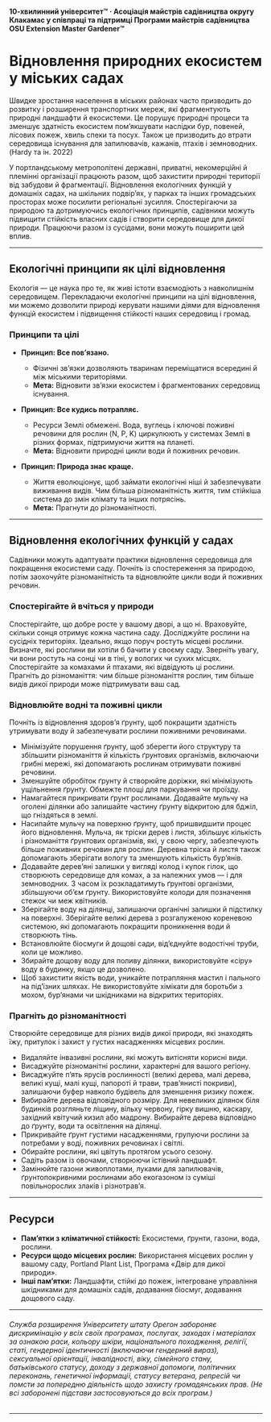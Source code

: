 #### 10-хвилинний університет™ · Асоціація майстрів садівництва округу Клакамас у співпраці та підтримці Програми майстрів садівництва OSU Extension Master Gardener™

# Відновлення природних екосистем у міських садах

Швидке зростання населення в міських районах часто призводить до розвитку і розширення транспортних мереж, які фрагментують природні ландшафти й екосистеми. Це порушує природні процеси та зменшує здатність екосистем пом’якшувати наслідки бур, повеней, лісових пожеж, хвиль спеки та посух. Також це призводить до втрати середовища існування для запилювачів, кажанів, птахів і земноводних. (Hardy та ін. 2022)

У портландському метрополітені державні, приватні, некомерційні й племінні організації працюють разом, щоб захистити природні території від забудови й фрагментації. Відновлення екологічних функцій у домашніх садах, на шкільних подвір’ях, у парках та інших громадських просторах може посилити регіональні зусилля. Спостерігаючи за природою та дотримуючись екологічних принципів, садівники можуть підвищити стійкість власних садів і створити середовище для дикої природи. Працюючи разом із сусідами, вони можуть поширити цей вплив.

---

## Екологічні принципи як цілі відновлення

Екологія — це наука про те, як живі істоти взаємодіють з навколишнім середовищем. Перекладаючи екологічні принципи на цілі відновлення, ми можемо дозволити природі керувати нашими діями для відновлення функцій екосистем і підвищення стійкості наших середовищ і громад.

### Принципи та цілі

- **Принцип: Все пов’язано.**  
  - Фізичні зв’язки дозволяють тваринам переміщатися всередині й між міськими територіями.  
  - **Мета:** Відновити зв’язки екосистем і фрагментованих середовищ існування.

- **Принцип: Все кудись потрапляє.**  
  - Ресурси Землі обмежені. Вода, вуглець і ключові поживні речовини для рослин (N, P, K) циркулюють у системах Землі в різних формах, підтримуючи життя на планеті.  
  - **Мета:** Відновити природні цикли води й поживних речовин.

- **Принцип: Природа знає краще.**  
  - Життя еволюціонує, щоб займати екологічні ніші й забезпечувати виживання видів. Чим більша різноманітність життя, тим стійкіша система до змін клімату та інших потрясінь.  
  - **Мета:** Прагнути до різноманітності.

---

## Відновлення екологічних функцій у садах

Садівники можуть адаптувати практики відновлення середовища для покращення екосистеми саду. Почніть із спостереження за природою, потім заохочуйте різноманітність та відновлюйте цикли води й поживних речовин.

### Спостерігайте й вчіться у природи

Спостерігайте, що добре росте у вашому дворі, а що ні. Враховуйте, скільки сонця отримує кожна частина саду. Досліджуйте рослини на сусідніх територіях. Ідеально, якщо поруч ростуть місцеві рослини. Визначте, які рослини ви хотіли б бачити у своєму саду. Зверніть увагу, чи вони ростуть на сонці чи в тіні, у вологих чи сухих місцях. Спостерігайте за комахами й птахами, які відвідують ці рослини. Прагніть до різноманіття: чим більше різноманіття рослин, тим більше видів дикої природи може підтримувати ваш сад.

### Відновлюйте водні та поживні цикли

Почніть із відновлення здоров’я ґрунту, щоб покращити здатність утримувати воду й забезпечувати рослини поживними речовинами.

- Мінімізуйте порушення ґрунту, щоб зберегти його структуру та збільшити різноманіття й кількість ґрунтових організмів, включаючи грибні мережі, які допомагають рослинам отримувати поживні речовини.
- Зменшуйте обробіток ґрунту й створюйте доріжки, які мінімізують ущільнення ґрунту. Обмежте площі для паркування чи проїзду.
- Намагайтеся прикривати ґрунт рослинами. Додавайте мульчу на оголені ділянки або залишайте частину ґрунту відкритою для бджіл, що гніздяться в землі.
- Насипайте мульчу на поверхню ґрунту, щоб пришвидшити процес його відновлення. Мульча, як тріски дерев і листя, збільшує кількість і різноманіття ґрунтових організмів, які, у свою чергу, забезпечують більше поживних речовин для рослин. Деревна тріска й листя також допомагають зберігати вологу та зменшують кількість бур’янів.
- Додавайте дерев’яні залишки у вигляді колод і купок гілок, що створюють середовище для комах, а за належних умов — і для земноводних. З часом їх розкладатимуть ґрунтові організми, збільшуючи об’єм ґрунту. Використовуйте колоди для позначення стежок чи меж квітників.
- Зберігайте воду на ділянці, залишаючи органічні залишки й підстилку на поверхні. Зберігайте великі дерева з розгалуженою кореневою системою, які допомагають покращити проникнення води й створюють тінь.
- Встановлюйте біосмуги й дощові сади, від’єднуйте водостічні труби, коли це можливо.
- Збирайте дощову воду для поливу ділянки, використовуйте «сіру» воду в будинку, якщо це дозволено.
- Щоб захистити якість води, уникайте потрапляння мастил і пального на під’їзних шляхах. Не використовуйте хімікати для боротьби з мохом, бур’янами чи шкідниками на відкритих територіях.

### Прагніть до різноманітності

Створюйте середовище для різних видів дикої природи, які знаходять їжу, притулок і захист у густих насадженнях місцевих рослин.

- Видаляйте інвазивні рослини, які можуть витісняти корисні види.
- Висаджуйте різноманітні рослини, характерні для вашого регіону.
- Висаджуйте п’ять ярусів рослинності (великі дерева, малі дерева, великі кущі, малі кущі, папороті й трави, трав’янисті покриви), залишаючи буфер навколо будівель для зменшення ризику пожеж.
- Вибирайте дерева відповідного розміру. Для невеликих ділянок біля будинків розгляньте ліщину, вільху червону, гірку вишню, каскару, західний квітучий кизил або мадрону. Вибирайте дерева відповідно до ґрунту, води та освітлення на ділянці.
- Прикривайте ґрунт густими насадженнями, групуючи рослини за потребами у воді, поживних речовинах і світлі.
- Обирайте рослини, які цвітуть протягом усього сезону.
- Садіть разом із овочами, створюючи їстівний ландшафт.
- Замінюйте газони живоплотами, луками для запилювачів, ґрунтопокривними рослинами або екогазоном із суміші повільнорослих злаків і різнотрав’я.

---

## Ресурси

- **Пам’ятки з кліматичної стійкості:** Екосистеми, ґрунти, газони, вода, рослини.
- **Ресурси щодо місцевих рослин:** Використання місцевих рослин у вашому саду, Portland Plant List, Програма «Двір для дикої природи».
- **Інші пам’ятки:** Ландшафти, стійкі до пожеж, інтегроване управління шкідниками для домашніх садів, додавання біосмуг, додавання дощового саду.

---

###### Служба розширення Університету штату Орегон забороняє дискримінацію у всіх своїх програмах, послугах, заходах і матеріалах за ознакою раси, кольору шкіри, національного походження, релігії, статі, гендерної ідентичності (включаючи гендерний вираз), сексуальної орієнтації, інвалідності, віку, сімейного стану, батьківського статусу, доходу з державної допомоги, політичних переконань, генетичної інформації, статусу ветерана, репресій чи помсти за попередню діяльність щодо захисту громадянських прав. (Не всі заборонені підстави застосовуються до всіх програм.)
---